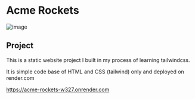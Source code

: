﻿# Acme Rockets
 
 ![image](https://user-images.githubusercontent.com/92304761/212192981-297558bb-a4d8-4c35-9e53-d7da8308c136.png)

## Project
This is a static website project I built in my process of learning tailwindcss. 

It is simple code base of HTML and CSS (tailwind) only and deployed on render.com

https://acme-rockets-w327.onrender.com


